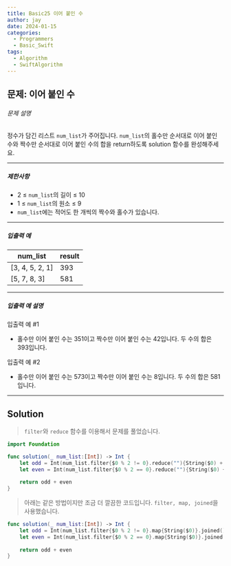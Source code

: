 ```yaml
---
title: Basic25 이어 붙인 수
author: jay
date: 2024-01-15
categories:
  - Programmers
  - Basic_Swift
tags:
  - Algorithm
  - SwiftAlgorithm
---
```

## 문제: 이어 붙인 수

###### 문제 설명

정수가 담긴 리스트 `num_list`가 주어집니다. `num_list`의 홀수만 순서대로 이어 붙인 수와 짝수만 순서대로 이어 붙인 수의 합을 return하도록 solution 함수를 완성해주세요.

---

##### 제한사항

- 2 ≤ `num_list`의 길이 ≤ 10
- 1 ≤ `num_list`의 원소 ≤ 9
- `num_list`에는 적어도 한 개씩의 짝수와 홀수가 있습니다.

---

##### 입출력 예

|num_list|result|
|---|---|
|[3, 4, 5, 2, 1]|393|
|[5, 7, 8, 3]|581|

---

##### 입출력 예 설명

입출력 예 #1

- 홀수만 이어 붙인 수는 351이고 짝수만 이어 붙인 수는 42입니다. 두 수의 합은 393입니다.

입출력 예 #2

- 홀수만 이어 붙인 수는 573이고 짝수만 이어 붙인 수는 8입니다. 두 수의 합은 581입니다.

---

## Solution

> `filter`와 `reduce` 함수를 이용해서 문제를 풀었습니다.

```swift
import Foundation

func solution(_ num_list:[Int]) -> Int {
    let odd = Int(num_list.filter{$0 % 2 != 0}.reduce(""){String($0) + String($1)}) ?? 0
    let even = Int(num_list.filter{$0 % 2 == 0}.reduce(""){String($0) + String($1)}) ?? 0
    
    return odd + even
}
```

> 아래는 같은 방법이지만 조금 더 깔끔한 코드입니다. `filter, map, joined`을 사용했습니다.

```swift
func solution(_ num_list:[Int]) -> Int {
    let odd = Int(num_list.filter{$0 % 2 != 0}.map{String($0)}.joined()) ?? 0
    let even = Int(num_list.filter{$0 % 2 == 0}.map{String($0)}.joined()) ?? 0
    
    return odd + even
}
```
